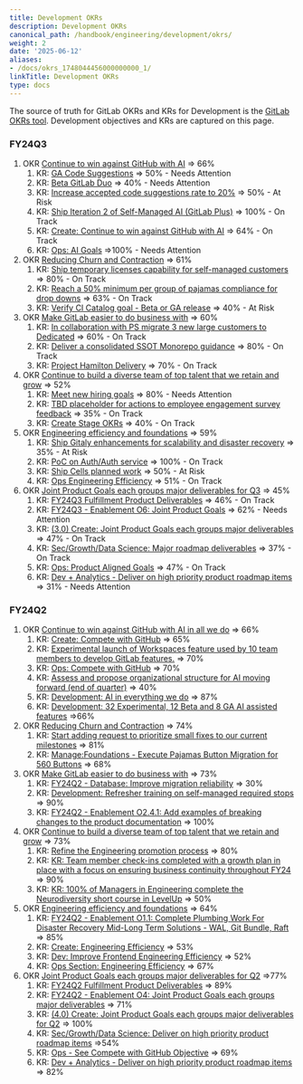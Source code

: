 ```yaml
---
title: Development OKRs
description: Development OKRs
canonical_path: /handbook/engineering/development/okrs/
weight: 2
date: '2025-06-12'
aliases:
- /docs/okrs_1748044456000000000_1/
linkTitle: Development OKRs
type: docs
---
```


The source of truth for GitLab OKRs and KRs for Development is the [GitLab OKRs tool](https://gitlab.com/gitlab-com/gitlab-OKRs/-/issues/?sort=created_date&state=opened&label_name%5B%5D=vp-development&label_name%5B%5D=Department%3A%3ADevelopment&milestone_title=FY24-Q2&first_page_size=20). Development objectives and KRs are captured on this page.

### FY24Q3

1. OKR [Continue to win against GitHub with AI](https://gitlab.com/gitlab-com/gitlab-OKRs/-/work_items/3674) => 66%
   1. KR: [GA Code Suggestions](https://gitlab.com/gitlab-com/gitlab-OKRs/-/work_items/3896) => 50% - Needs Attention
   1. KR: [Beta GitLab Duo](https://gitlab.com/gitlab-com/gitlab-OKRs/-/work_items/4045) => 40% - Needs Attention
   1. KR: [Increase accepted code suggestions rate to 20%](https://gitlab.com/gitlab-com/gitlab-OKRs/-/work_items/3897) => 50% - At Risk
   1. KR: [Ship Iteration 2 of Self-Managed AI (GitLab Plus)](https://gitlab.com/gitlab-com/gitlab-OKRs/-/work_items/3338) => 100% - On Track
   1. KR: [Create: Continue to win against GitHub with AI](https://gitlab.com/gitlab-com/gitlab-OKRs/-/work_items/3278) => 64% - On Track
   1. KR: [Ops: AI Goals](https://gitlab.com/gitlab-com/gitlab-OKRs/-/work_items/4018) =>100% - Needs Attention
1. OKR [Reducing Churn and Contraction](https://gitlab.com/gitlab-com/gitlab-OKRs/-/work_items/3678) => 61%
   1. KR: [Ship temporary licenses capability for self-managed customers](https://gitlab.com/gitlab-com/gitlab-OKRs/-/work_items/3884) => 80% - On Track
   1. KR: [Reach a 50% minimum per group of pajamas compliance for drop downs](https://gitlab.com/gitlab-com/gitlab-OKRs/-/work_items/3885) => 63% - On Track
   1. KR: [Verify CI Catalog goal - Beta or GA release](https://gitlab.com/gitlab-com/gitlab-OKRs/-/work_items/3886) => 40% - At Risk
1. OKR [Make GitLab easier to do business with](https://gitlab.com/gitlab-com/gitlab-OKRs/-/work_items/3683) => 60%
   1. KR: [In collaboration with PS migrate 3 new large customers to Dedicated](https://gitlab.com/gitlab-com/gitlab-OKRs/-/work_items/3892) => 60% - On Track
   1. KR: [Deliver a consolidated SSOT Monorepo guidance](https://gitlab.com/gitlab-com/gitlab-OKRs/-/work_items/3448) => 80% - On Track
   1. KR: [Project Hamilton Delivery](https://gitlab.com/gitlab-com/gitlab-OKRs/-/work_items/3894) => 70% - On Track
1. OKR [Continue to build a diverse team of top talent that we retain and grow](https://gitlab.com/gitlab-com/gitlab-OKRs/-/work_items/3686) => 52%
   1. KR: [Meet new hiring goals](https://gitlab.com/gitlab-com/gitlab-OKRs/-/work_items/3887) => 80% - Needs Attention
   1. KR: [TBD placeholder for actions to employee engagement survey feedback](https://gitlab.com/gitlab-com/gitlab-OKRs/-/work_items/3890) => 35% - On Track
   1. KR: [Create Stage OKRs](https://gitlab.com/gitlab-com/gitlab-OKRs/-/work_items/3279) => 40% - On Track
1. OKR [Engineering efficiency and foundations](https://gitlab.com/gitlab-com/gitlab-OKRs/-/work_items/3898) => 59%
   1. KR: [Ship Gitaly enhancements for scalability and disaster recovery](https://gitlab.com/gitlab-com/gitlab-OKRs/-/work_items/3441) => 35% - At Risk
   1. KR: [PoC on Auth/Auth service](https://gitlab.com/gitlab-com/gitlab-OKRs/-/work_items/3900) => 100% - On Track
   1. KR: [Ship Cells planned work](https://gitlab.com/gitlab-com/gitlab-OKRs/-/work_items/3388) => 50% - At Risk
   1. KR: [Ops Engineering Efficiency](https://gitlab.com/gitlab-com/gitlab-OKRs/-/work_items/4021) => 51% - On Track
1. OKR [Joint Product Goals each groups major deliverables for Q3](https://gitlab.com/gitlab-com/gitlab-OKRs/-/work_items/3901) => 45%
   1. KR: [FY24Q3 Fulfillment Product Deliverables](https://gitlab.com/gitlab-com/gitlab-OKRs/-/work_items/3241) => 46% - On Track
   1. KR: [FY24Q3 - Enablement O6: Joint Product Goals](https://gitlab.com/gitlab-com/gitlab-OKRs/-/work_items/3270) => 62% - Needs Attention
   1. KR: [(3.0) Create: Joint Product Goals each groups major deliverables](https://gitlab.com/gitlab-com/gitlab-OKRs/-/work_items/3280) => 47% - On Track
   1. KR: [Sec/Growth/Data Science: Major roadmap deliverables](https://gitlab.com/gitlab-com/gitlab-OKRs/-/work_items/3249) => 37% - On Track
   1. KR: [Ops: Product Aligned Goals](https://gitlab.com/gitlab-com/gitlab-OKRs/-/work_items/4020) => 47% - On Track
   1. KR: [Dev + Analytics - Deliver on high priority product roadmap items](https://gitlab.com/gitlab-com/gitlab-OKRs/-/work_items/3750) => 31% - Needs Attention

### FY24Q2

1. OKR [Continue to win against GitHub with AI in all we do](https://gitlab.com/gitlab-com/gitlab-OKRs/-/work_items/2231) => 66%
   1. KR: [Create: Compete with GitHub](https://gitlab.com/gitlab-com/gitlab-OKRs/-/work_items/1842) => 65%
   1. KR: [Experimental launch of Workspaces feature used by 10 team members to develop GitLab features.](https://gitlab.com/gitlab-com/gitlab-OKRs/-/work_items/2430) => 70%
   1. KR: [Ops: Compete with GitHub](https://gitlab.com/gitlab-com/gitlab-OKRs/-/work_items/2556) => 70%
   1. KR: [Assess and propose organizational structure for AI moving forward (end of quarter)](https://gitlab.com/gitlab-com/gitlab-OKRs/-/work_items/2049) => 40%
   1. KR: [Development: AI in everything we do](https://gitlab.com/gitlab-com/gitlab-OKRs/-/work_items/1792) => 87%
   1. KR: [Development: 32 Experimental, 12 Beta and 8 GA AI assisted features](https://gitlab.com/gitlab-com/gitlab-OKRs/-/work_items/2048) =>66%
1. OKR [Reducing Churn and Contraction](https://gitlab.com/gitlab-com/gitlab-OKRs/-/work_items/2434) => 74%
   1. KR: [Start adding request to prioritize small fixes to our current milestones](https://gitlab.com/gitlab-com/gitlab-OKRs/-/work_items/2739) => 81%
   1. KR: [Manage:Foundations - Execute Pajamas Button Migration for 560 Buttons](https://gitlab.com/gitlab-com/gitlab-OKRs/-/work_items/2030) => 68%
1. OKR [Make GitLab easier to do business with](https://gitlab.com/gitlab-com/gitlab-OKRs/-/work_items/2440) => 73%
   1. KR: [FY24Q2 - Database: Improve migration reliability](https://gitlab.com/gitlab-com/gitlab-OKRs/-/work_items/1927) => 30%
   1. KR: [Development: Refresher training on self-managed required stops](https://gitlab.com/gitlab-com/gitlab-OKRs/-/work_items/1880) => 90%
   1. KR: [FY24Q2 - Enablement O2.4.1: Add examples of breaking changes to the product documentation](https://gitlab.com/gitlab-com/gitlab-OKRs/-/work_items/1881) => 100%
1. OKR [Continue to build a diverse team of top talent that we retain and grow](https://gitlab.com/gitlab-com/gitlab-OKRs/-/work_items/2443) => 73%
   1. KR: [Refine the Engineering promotion process](https://gitlab.com/gitlab-com/gitlab-OKRs/-/work_items/2444) => 80%
   1. KR: [KR: Team member check-ins completed with a growth plan in place with a focus on ensuring business continuity throughout FY24](https://gitlab.com/gitlab-com/gitlab-OKRs/-/work_items/2445) => 90%
   1. KR: [KR: 100% of Managers in Engineering complete the Neurodiversity short course in LevelUp](https://gitlab.com/gitlab-com/gitlab-OKRs/-/work_items/2446) => 50%
1. OKR [Engineering efficiency and foundations](https://gitlab.com/gitlab-com/gitlab-OKRs/-/work_items/2448) => 64%
   1. KR: [FY24Q2 - Enablement O1.1: Complete Plumbing Work For Disaster Recovery Mid-Long Term Solutions - WAL, Git Bundle, Raft](https://gitlab.com/gitlab-com/gitlab-OKRs/-/work_items/1675) => 85%
   1. KR: [Create: Engineering Efficiency](https://gitlab.com/gitlab-com/gitlab-OKRs/-/work_items/1844) => 53%
   1. KR: [Dev: Improve Frontend Engineering Efficiency](https://gitlab.com/gitlab-com/gitlab-OKRs/-/work_items/2029) => 52%
   1. KR: [Ops Section: Engineering Efficiency](https://gitlab.com/gitlab-com/gitlab-OKRs/-/work_items/2559) => 67%
1. OKR [Joint Product Goals each groups major deliverables for Q2](https://gitlab.com/gitlab-com/gitlab-OKRs/-/work_items/1791) =>77%
   1. KR: [FY24Q2 Fulfillment Product Deliverables](https://gitlab.com/gitlab-com/gitlab-OKRs/-/work_items/1816) => 89%
   1. KR: [FY24Q2 - Enablement O4: Joint Product Goals each groups major deliverables](https://gitlab.com/gitlab-com/gitlab-OKRs/-/work_items/1821) => 71%
   1. KR: [(4.0) Create: Joint Product Goals each groups major deliverables for Q2](https://gitlab.com/gitlab-com/gitlab-OKRs/-/work_items/1845) => 100%
   1. KR: [Sec/Growth/Data Science: Deliver on high priority product roadmap items](https://gitlab.com/gitlab-com/gitlab-OKRs/-/work_items/1746) =>54%
   1. KR: [Ops - See Compete with GitHub Objective](https://gitlab.com/gitlab-com/gitlab-OKRs/-/work_items/2306) => 69%
   1. KR: [Dev + Analytics - Deliver on high priority product roadmap items](https://gitlab.com/gitlab-com/gitlab-OKRs/-/work_items/2982) => 82%
